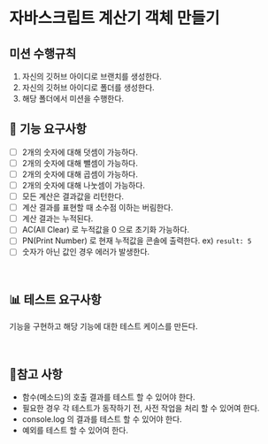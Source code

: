 # 자바스크립트 계산기 객체 만들기

## 미션 수행규칙
 1. 자신의 깃허브 아이디로 브랜치를 생성한다.
 2. 자신의 깃허브 아이디로 폴더를 생성한다.
 3. 해당 폴더에서 미션을 수행한다.

## 🎯 기능 요구사항
- [ ] 2개의 숫자에 대해 덧셈이 가능하다.
- [ ] 2개의 숫자에 대해 뺄셈이 가능하다.
- [ ] 2개의 숫자에 대해 곱셈이 가능하다.
- [ ] 2개의 숫자에 대해 나눗셈이 가능하다.
- [ ] 모든 계산은 결과값을 리턴한다.
- [ ] 계산 결과를 표현할 때 소수점 이하는 버림한다.
- [ ] 계산 결과는 누적된다.
- [ ] AC(All Clear) 로 누적값을 0 으로 초기화 가능하다.
- [ ] PN(Print Number) 로 현재 누적값을 콘솔에 출력한다. ex) `result: 5`
- [ ] 숫자가 아닌 값인 경우 에러가 발생한다.

<br/>

## 📊 테스트 요구사항
기능을 구현하고 해당 기능에 대한 테스트 케이스를 만든다.

<br/>

## 🐞참고 사항
- 함수(메소드)의 호출 결과를 테스트 할 수 있어야 한다.
- 필요한 경우 각 테스트가 동작하기 전, 사전 작업을 처리 할 수 있어여 한다.
- console.log 의 결과를 테스트 할 수 있어야 한다.
- 예외를 테스트 할 수 있어여 한다.
